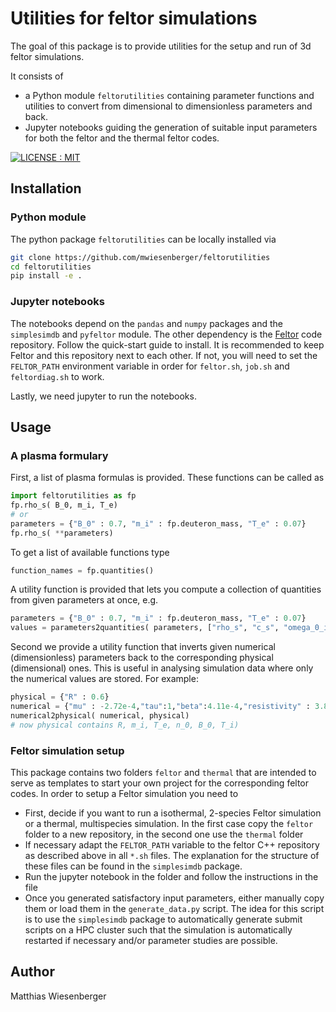 # Utilities for feltor simulations

The goal of this package is to provide utilities for the setup and run
 of 3d feltor simulations.

It consists of
 - a Python module `feltorutilities` containing parameter functions and utilities to
convert from dimensional to dimensionless parameters and back.
 - Jupyter notebooks guiding the generation of suitable input parameters for both the feltor and the thermal feltor codes.


[![LICENSE : MIT](https://img.shields.io/badge/License-MIT-yellow.svg)](https://opensource.org/licenses/MIT)

## Installation
### Python module
The python package `feltorutilities` can be locally installed via
```bash
git clone https://github.com/mwiesenberger/feltorutilities
cd feltorutilities
pip install -e .
```

### Jupyter notebooks
The notebooks depend on the `pandas` and `numpy` packages and the `simplesimdb` and `pyfeltor` module.
The other dependency is the [Feltor](https://github.com/feltor-dev/feltor) code repository.
Follow the quick-start guide to install.
It is recommended to keep Feltor and this repository next to each other.
If not, you will need to set the `FELTOR_PATH` environment variable in order for
`feltor.sh`, `job.sh` and `feltordiag.sh` to work.

Lastly, we need jupyter to run the notebooks.

## Usage
### A plasma formulary

First, a list of plasma formulas is provided. These functions can be called as
```python
import feltorutilities as fp
fp.rho_s( B_0, m_i, T_e)
# or
parameters = {"B_0" : 0.7, "m_i" : fp.deuteron_mass, "T_e" : 0.07}
fp.rho_s( **parameters)
```
To get a list of available functions type

```python
function_names = fp.quantities()
```

A utility function is provided that lets you compute a collection of quantities
from given parameters at once, e.g.

```python
parameters = {"B_0" : 0.7, "m_i" : fp.deuteron_mass, "T_e" : 0.07}
values = parameters2quantities( parameters, ["rho_s", "c_s", "omega_0_inv"])
```

Second we provide a utility function that inverts given numerical (dimensionless) parameters
back to the corresponding physical (dimensional) ones. This is useful in analysing
simulation data where only the numerical values are stored.
For example:
```python
physical = {"R" : 0.6}
numerical = {"mu" : -2.72e-4,"tau":1,"beta":4.11e-4,"resistivity" : 3.81e-5,"R_0" : 91.94}
numerical2physical( numerical, physical)
# now physical contains R, m_i, T_e, n_0, B_0, T_i)
```

### Feltor simulation setup
This package contains two folders `feltor` and `thermal` that are intended to serve as templates to start your own project for the corresponding feltor codes.
In order to setup a Feltor simulation you need to
 - First, decide if you want to run a isothermal, 2-species Feltor simulation  or a thermal, multispecies simulation. In the first case copy the `feltor` folder to a new repository, in the second one use the `thermal` folder
 - If necessary adapt the `FELTOR_PATH` variable to the feltor C++ repository as described above in all `*.sh` files. The explanation for the structure of these files can be found in the `simplesimdb` package.
 - Run the jupyter notebook in the folder and follow the instructions in the file
 - Once you generated satisfactory input parameters, either manually copy them or load them in the `generate_data.py` script. The idea for this script is to use the `simplesimdb` package to automatically generate submit scripts on a HPC cluster such that the simulation is automatically restarted if necessary and/or parameter studies are possible.

## Author
Matthias Wiesenberger
